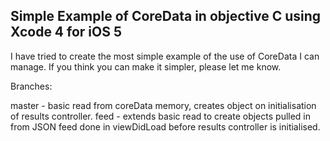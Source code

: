 Simple Example of CoreData in objective C using Xcode 4 for iOS 5
-----------------------------------------------------------------

I have tried to create the most simple example of the use of CoreData I can manage.
If you think you can make it simpler, please let me know.

Branches:

master - basic read from coreData memory, creates object on initialisation of results controller.
feed - extends basic read to create objects pulled in from JSON feed done in viewDidLoad before results controller is initialised.
